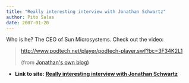 ```yaml
---
title: "Really interesting interview with Jonathan Schwartz"
author: Pito Salas
date: 2007-01-20
---
```


Who is he? The CEO of Sun Microsystems. Check out the video:

>
> <http://www.podtech.net/player/podtech-player.swf?bc=3F34K2L1>
>
> (from [Jonathan's own
> blog)](<http://blogs.sun.com/jonathan/entry/good_bad_and_brave>)


* **Link to site:** **[Really interesting interview with Jonathan Schwartz](None)**
